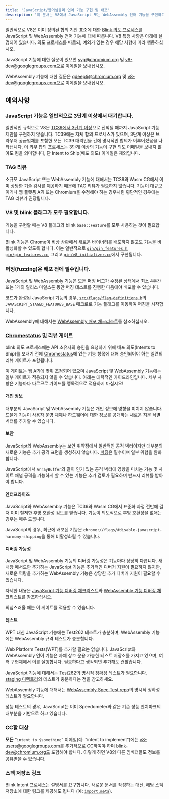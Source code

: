 ```yaml
---
title: 'JavaScript/웹어셈블리 언어 기능 구현 및 배포'
description: '이 문서는 V8에서 JavaScript 또는 WebAssembly 언어 기능을 구현하고 배포하는 과정을 설명합니다.'
---
```

일반적으로 V8은 이미 정의된 합의 기반 표준에 대한 [Blink 의도 프로세스](https://www.chromium.org/blink/launching-features/#process-existing-standard)를 JavaScript 및 WebAssembly 언어 기능에 대해 따릅니다. V8 특정 사항은 아래에 설명되어 있습니다. 의도 프로세스를 따르되, 예외가 있는 경우 해당 사항에 따라 행동하십시오.

JavaScript 기능에 대한 질문이 있으면 syg@chromium.org 및 v8-dev@googlegroups.com으로 이메일을 보내십시오.

WebAssembly 기능에 대한 질문은 gdeepti@chromium.org 및 v8-dev@googlegroups.com으로 이메일을 보내십시오.

## 예외사항

### JavaScript 기능은 일반적으로 3단계 이상에서 대기합니다.

일반적인 규칙으로 V8은 [TC39에서 3단계 이상](https://tc39.es/process-document/)으로 진척될 때까지 JavaScript 기능 제안을 구현하지 않습니다. TC39에는 자체 합의 프로세스가 있으며, 3단계 이상은 브라우저 공급업체를 포함한 모든 TC39 대리인들 간에 명시적인 합의가 이루어졌음을 나타냅니다. 이 외부 합의 프로세스는 3단계 이상의 기능이 구현 의도 이메일을 보내지 않아도 됨을 의미합니다, 단 Intent to Ship(배포 의도) 이메일은 제외입니다.

### TAG 리뷰

소규모 JavaScript 또는 WebAssembly 기능에 대해서는 TC39와 Wasm CG에서 이미 상당한 기술 감사를 제공하기 때문에 TAG 리뷰가 필요하지 않습니다. 기능이 대규모이거나 웹 플랫폼 API 또는 Chromium을 수정해야 하는 경우처럼 횡단적인 경우에는 TAG 리뷰가 권장됩니다.

### V8 및 blink 플래그가 모두 필요합니다.

기능을 구현할 때는 V8 플래그와 blink `base::Feature`를 모두 사용하는 것이 필요합니다.

Blink 기능은 Chrome이 비상 상황에서 새로운 바이너리를 배포하지 않고도 기능을 비활성화할 수 있도록 합니다. 이는 일반적으로 [`gin/gin_features.h`](https://source.chromium.org/chromium/chromium/src/+/main:gin/gin_features.h), [`gin/gin_features.cc`](https://source.chromium.org/chromium/chromium/src/+/main:gin/gin_features.cc), 그리고 [`gin/v8_initializer.cc`](https://source.chromium.org/chromium/chromium/src/+/main:gin/v8_initializer.cc)에서 구현됩니다.

### 퍼징(fuzzing)은 배포 전에 필수입니다.

JavaScript 및 WebAssembly 기능은 모든 퍼징 버그가 수정된 상태에서 최소 4주간 또는 1개의 릴리스 마일스톤 동안 퍼징 테스트를 진행한 다음에야 배포할 수 있습니다.

코드가 완성된 JavaScript 기능의 경우, [`src/flags/flag-definitions.h`](https://source.chromium.org/chromium/chromium/src/+/master:v8/src/flags/flag-definitions.h)의 `JAVASCRIPT_STAGED_FEATURES_BASE` 매크로로 기능 플래그를 이동하여 퍼징을 시작합니다.

WebAssembly에 대해서는 [WebAssembly 배포 체크리스트](/docs/wasm-shipping-checklist)를 참조하십시오.

### [Chromestatus](https://chromestatus.com/) 및 리뷰 게이트

blink 의도 프로세스에는 API 소유자의 승인을 요청하기 위해 배포 의도(Intents to Ship)를 보내기 전에 [Chromestatus](https://chromestatus.com/)에 있는 기능 항목에 대해 승인되어야 하는 일련의 리뷰 게이트가 포함됩니다.

이 게이트는 웹 API에 맞춰 조정되어 있으며 JavaScript 및 WebAssembly 기능에는 일부 게이트가 적용되지 않을 수 있습니다. 아래는 대략적인 가이드라인입니다. 세부 사항은 기능마다 다르므로 가이드를 맹목적으로 적용하지 마십시오!

#### 개인 정보

대부분의 JavaScript 및 WebAssembly 기능은 개인 정보에 영향을 미치지 않습니다. 드물게 기능이 사용자 운영 체제나 하드웨어에 대한 정보를 공개하는 새로운 지문 식별 벡터를 추가할 수 있습니다.

#### 보안

JavaScript와 WebAssembly는 보안 취약점에서 일반적인 공격 벡터이지만 대부분의 새로운 기능은 추가 공격 표면을 생성하지 않습니다. [퍼징](#fuzzing)은 필수이며 일부 위험을 완화합니다.

JavaScript에서 `ArrayBuffer`와 같이 인기 있는 공격 벡터에 영향을 미치는 기능 및 사이트 채널 공격을 가능하게 할 수 있는 기능은 추가 검토가 필요하며 반드시 리뷰를 받아야 합니다.

#### 엔터프라이즈

JavaScript와 WebAssembly 기능은 TC39와 Wasm CG에서 표준화 과정 전반에 걸쳐 이미 철저한 후방 호환성 검토를 받습니다. 기능이 의도적으로 후방 호환성을 없애는 경우는 매우 드뭅니다.

JavaScript의 경우, 최근에 배포된 기능은 `chrome://flags/#disable-javascript-harmony-shipping`을 통해 비활성화될 수 있습니다.

#### 디버깅 가능성

JavaScript 및 WebAssembly 기능의 디버깅 가능성은 기능마다 상당히 다릅니다. 새 내장 메서드만 추가하는 JavaScript 기능은 추가적인 디버거 지원이 필요하지 않지만, 새로운 역량을 추가하는 WebAssembly 기능은 상당한 추가 디버거 지원이 필요할 수 있습니다.

자세한 내용은 [JavaScript 기능 디버깅 체크리스트](https://docs.google.com/document/d/1_DBgJ9eowJJwZYtY6HdiyrizzWzwXVkG5Kt8s3TccYE/edit#heading=h.u5lyedo73aa9)와 [WebAssembly 기능 디버깅 체크리스트](https://goo.gle/devtools-wasm-checklist)를 참조하십시오.

의심스러울 때는 이 게이트를 적용할 수 있습니다.

#### 테스트

WPT 대신 JavaScript 기능에는 Test262 테스트가 충분하며, WebAssembly 기능에는 WebAssembly 규격 테스트가 충분합니다.

Web Platform Tests(WPT)를 추가할 필요는 없습니다. JavaScript와 WebAssembly 언어 기능은 자체 상호 운용 가능한 테스트 저장소를 가지고 있으며, 여러 구현체에서 이를 실행합니다. 필요하다고 생각되면 추가해도 괜찮습니다.

JavaScript 기능에 대해서는 [Test262](https://github.com/tc39/test262)의 명시적 정확성 테스트가 필요합니다. [staging 디렉토리](https://github.com/tc39/test262/blob/main/CONTRIBUTING.md#staging)의 테스트가 충분하다는 점을 참고하세요.

WebAssembly 기능에 대해서는 [WebAssembly Spec Test repo](https://github.com/WebAssembly/spec/tree/master/test)의 명시적 정확성 테스트가 필요합니다.

성능 테스트의 경우, JavaScript는 이미 Speedometer와 같은 기존 성능 벤치마크의 대부분을 기반으로 하고 있습니다.

### CC할 대상

**모든** “`intent to $something`” 이메일(예: “intent to implement”)에는 v8-users@googlegroups.com를 추가적으로 CC하여야 하며 blink-dev@chromium.org도 포함해야 합니다. 이렇게 하면 V8의 다른 임베더들도 정보를 공유받을 수 있습니다.

### 스펙 저장소 링크

Blink Intent 프로세스는 설명서를 요구합니다. 새로운 문서를 작성하는 대신, 해당 스펙 저장소에 대한 링크를 제공해도 됩니다 (예: [`import.meta`](https://github.com/tc39/proposal-import-meta)).
